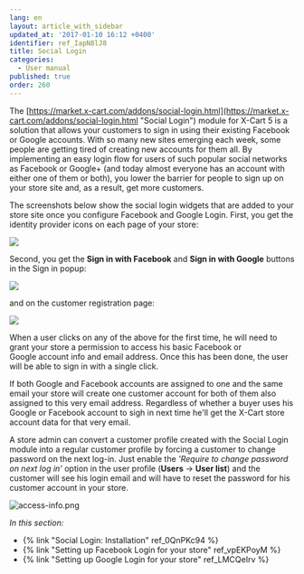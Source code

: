 ```yaml
---
lang: en
layout: article_with_sidebar
updated_at: '2017-01-10 16:12 +0400'
identifier: ref_IapN8lJ8
title: Social Login
categories:
  - User manual
published: true
order: 260
---
```



The [https://market.x-cart.com/addons/social-login.html](https://market.x-cart.com/addons/social-login.html "Social Login") module for X-Cart 5 is a solution that allows your customers to sign in using their existing Facebook or Google accounts. With so many new sites emerging each week, some people are getting tired of creating new accounts for them all. By implementing an easy login flow for users of such popular social networks as Facebook or Google+ (and today almost everyone has an account with either one of them or both), you lower the barrier for people to sign up on your store site and, as a result, get more customers.

The screenshots below show the social login widgets that are added to your store site once you configure Facebook and Google Login. First, you get the identity provider icons on each page of your store:

![]({{site.baseurl}}/attachments/7504573/7602323.png)

Second, you get the **Sign in with Facebook** and **Sign in with Google** buttons in the Sign in popup:

![]({{site.baseurl}}/attachments/7504573/7602324.png)

and on the customer registration page:

![]({{site.baseurl}}/attachments/7504573/7602325.png)

When a user clicks on any of the above for the first time, he will need to grant your store a permission to access his basic Facebook or Google account info and email address. Once this has been done, the user will be able to sign in with a single click.

If both Google and Facebook accounts are assigned to one and the same email your store will create one customer account for both of them also assigned to this very email address. Regardless of whether a buyer uses his Google or Facebook account to sigh in next time he'll get the X-Cart store account data for that very email.

A store admin can convert a customer profile created with the Social Login module into a regular customer profile by forcing a customer to change password on the next log-in. Just enable the _'Require to change password on next log in'_ option in the user profile (**Users** -> **User list**) and the customer will see his login email and will have to reset the password for his customer account in your store.

![access-info.png]({{site.baseurl}}/attachments/ref_IapN8lJ8/access-info.png)

_In this section:_

*   {% link "Social Login: Installation" ref_0QnPKc94 %}
*   {% link "Setting up Facebook Login for your store" ref_vpEKPoyM %}
*   {% link "Setting up Google Login for your store" ref_LMCQeIrv %}

